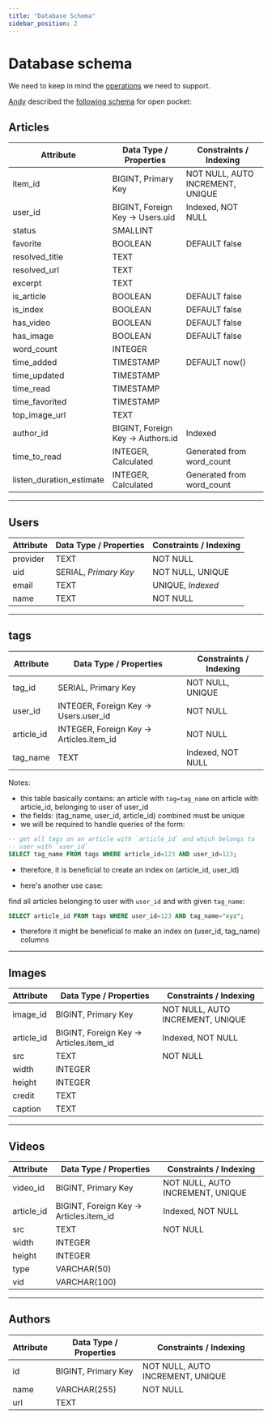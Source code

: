 ```yaml
---
title: "Database Schema"
sidebar_position: 2
---
```


# Database schema

We need to keep in mind the [operations](/docs/category/api-spec) we
need to support.


[Andy](https://github.com/andyw8) described the [following
schema](https://github.com/open-pocket/open-pocket/issues/2) for open
pocket:

## Articles

| Attribute               | Data Type / Properties     | Constraints / Indexing                    |
|--------------------------|----------------------------|--------------------------------------------|
| item\_id                 | BIGINT, Primary Key        | NOT NULL, AUTO INCREMENT, UNIQUE           |
| user\_id                 | BIGINT, Foreign Key → Users.uid | Indexed, NOT NULL                     |
| status                  | SMALLINT                   |                                            |
| favorite                | BOOLEAN                    | DEFAULT false                              |
| resolved\_title          | TEXT                       |                                            |
| resolved\_url            | TEXT                       |                                            |
| excerpt                 | TEXT                       |                                            |
| is\_article              | BOOLEAN                    | DEFAULT false                              |
| is\_index                | BOOLEAN                    | DEFAULT false                              |
| has\_video               | BOOLEAN                    | DEFAULT false                              |
| has\_image               | BOOLEAN                    | DEFAULT false                              |
| word\_count              | INTEGER                    |                                            |
| time\_added              | TIMESTAMP                  | DEFAULT now()                              |
| time\_updated            | TIMESTAMP                  |                                            |
| time\_read               | TIMESTAMP                  |                                            |
| time\_favorited          | TIMESTAMP                  |                                            |
| top\_image\_url           | TEXT                       |                                            |
| author\_id               | BIGINT, Foreign Key → Authors.id | Indexed                                |
| time\_to\_read            | INTEGER, Calculated        | Generated from word\_count                  |
| listen\_duration\_estimate| INTEGER, Calculated        | Generated from word\_count                  |

---

## Users

| Attribute   | Data Type / Properties  | Constraints / Indexing            |
|-------------|--------------------------|------------------------------------|
| provider    | TEXT                     | NOT NULL                           |
| uid         | SERIAL, _Primary Key_    | NOT NULL, UNIQUE                   |
| email       | TEXT                     | UNIQUE, _Indexed_                  |
| name        | TEXT                     | NOT NULL                           |

---

## tags

| Attribute   | Data Type / Properties             | Constraints / Indexing            |
|-------------|-------------------------------------|------------------------------------|
| tag\_id      | SERIAL, Primary Key                     | NOT NULL, UNIQUE                  |
| user\_id     | INTEGER, Foreign Key → Users.user\_id    | NOT NULL                  |
| article\_id  | INTEGER, Foreign Key → Articles.item\_id | NOT NULL                |
| tag\_name    | TEXT                                    |  Indexed, NOT NULL        |

Notes:

- this table basically contains: an article with `tag=tag_name` on
  article with article\_id, belonging to user of user\_id
- the fields: (tag\_name, user\_id, article\_id) combined must be unique
- we will be required to handle queries of the form:

```sql
-- get all tags on an article with `article_id` and which belongs to
-- user with `user_id`
SELECT tag_name FROM tags WHERE article_id=123 AND user_id=123;
```

- therefore, it is beneficial to create an index on (article\_id, user\_id)

- here's another use case:

find all articles belonging to user with `user_id` and with given
`tag_name`:

```sql
SELECT article_id FROM tags WHERE user_id=123 AND tag_name="xyz";
```

- therefore it might be beneficial to make an index on (user\_id,
  tag\_name) columns

---

## Images

| Attribute   | Data Type / Properties             | Constraints / Indexing            |
|-------------|-------------------------------------|------------------------------------|
| image\_id    | BIGINT, Primary Key                | NOT NULL, AUTO INCREMENT, UNIQUE   |
| article\_id  | BIGINT, Foreign Key → Articles.item\_id | Indexed, NOT NULL                |
| src         | TEXT                               | NOT NULL                           |
| width       | INTEGER                            |                                    |
| height      | INTEGER                            |                                    |
| credit      | TEXT                               |                                    |
| caption     | TEXT                               |                                    |

---

## Videos

| Attribute   | Data Type / Properties             | Constraints / Indexing            |
|-------------|-------------------------------------|------------------------------------|
| video\_id    | BIGINT, Primary Key                | NOT NULL, AUTO INCREMENT, UNIQUE   |
| article\_id  | BIGINT, Foreign Key → Articles.item\_id | Indexed, NOT NULL                |
| src         | TEXT                               | NOT NULL                           |
| width       | INTEGER                            |                                    |
| height      | INTEGER                            |                                    |
| type        | VARCHAR(50)                        |                                    |
| vid         | VARCHAR(100)                       |                                    |

---

## Authors

| Attribute   | Data Type / Properties  | Constraints / Indexing            |
|-------------|--------------------------|------------------------------------|
| id          | BIGINT, Primary Key     | NOT NULL, AUTO INCREMENT, UNIQUE   |
| name        | VARCHAR(255)            | NOT NULL                           |
| url         | TEXT                     |                                    |

